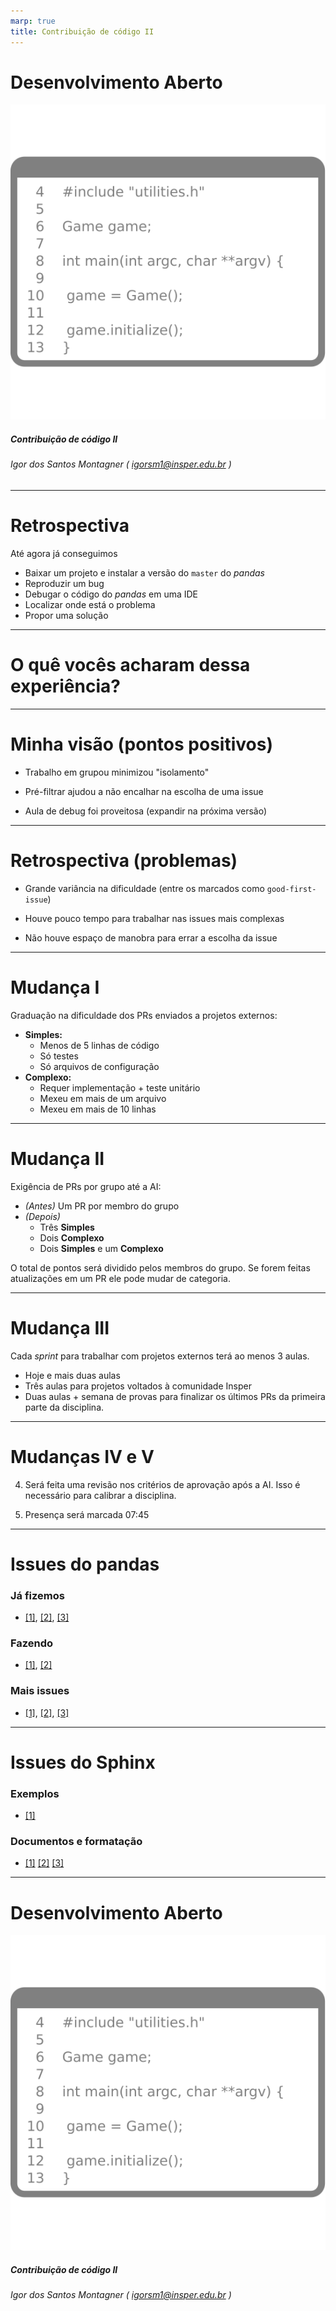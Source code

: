 ```yaml
---
marp: true
title: Contribuição de código II
---
```


Desenvolvimento Aberto
===

![width:300px](capa.svg)

##### Contribuição de código II


###### Igor dos Santos Montagner ( [igorsm1@insper.edu.br](mailto:igorsm1@insper.edu.br) )

---

# Retrospectiva

Até agora já conseguimos

* Baixar um projeto e instalar a versão do `master` do *pandas*
* Reproduzir um bug
* Debugar o código do *pandas* em uma IDE
* Localizar onde está o problema
* Propor uma solução 

----

# O quê vocês acharam dessa experiência?

----
 
# Minha visão (pontos positivos)

* Trabalho em grupou minimizou "isolamento"

* Pré-filtrar ajudou a não encalhar na escolha de uma issue

* Aula de debug foi proveitosa (expandir na próxima versão)

----

# Retrospectiva (problemas)

* Grande variância na dificuldade (entre os marcados como `good-first-issue`)

* Houve pouco tempo para trabalhar nas issues mais complexas

* Não houve espaço de manobra para errar a escolha da issue

-----

# Mudança I

Graduação na dificuldade dos PRs enviados a projetos externos:

* **Simples:** 
	* Menos de 5 linhas de código 
	* Só testes
	* Só arquivos de configuração
* **Complexo:**
	* Requer implementação + teste unitário
	* Mexeu em mais de um arquivo
	* Mexeu em mais de 10 linhas

-----

# Mudança II

Exigência de PRs por grupo até a AI:

* *(Antes)* Um PR por membro do grupo
* *(Depois)* 
	* Três **Simples**
	* Dois **Complexo**
	* Dois **Simples** e um **Complexo**

O total de pontos será dividido pelos membros do grupo. Se forem feitas atualizações em um PR ele pode mudar de categoria. 

-----

# Mudança III

Cada *sprint* para trabalhar com projetos externos terá ao menos 3 aulas. 

* Hoje e mais duas aulas
* Três aulas para projetos voltados à comunidade Insper
* Duas aulas + semana de provas para finalizar os últimos PRs da primeira parte da disciplina. 

----

# Mudanças IV e V

4. Será feita uma revisão nos critérios de aprovação após a AI. Isso é necessário para calibrar a disciplina. 


5. Presença será marcada 07:45
----

# Issues do pandas

### Já fizemos

* [[1]](https://github.com/pandas-dev/pandas/issues/27563), [[2]](https://github.com/pandas-dev/pandas/issues/13257), [[3]](https://github.com/pandas-dev/pandas/issues/13628)

### Fazendo

* [[1]](https://github.com/pandas-dev/pandas/issues/25955), [[2]](https://github.com/pandas-dev/pandas/issues/14119)

### Mais issues

* [[1]](https://github.com/pandas-dev/pandas/issues/18006), [[2]](https://github.com/pandas-dev/pandas/issues/13828), [[3]](https://github.com/pandas-dev/pandas/issues/9690)

----

# Issues do Sphinx

### Exemplos

* [[1]](https://github.com/sphinx-doc/sphinx/issues/4731) 

### Documentos e formatação

* [[1]](https://github.com/sphinx-doc/sphinx/issues/6241) [[2]](https://github.com/sphinx-doc/sphinx/issues/6094) [[3]](https://github.com/sphinx-doc/sphinx/issues/4925)



---
Desenvolvimento Aberto
===

![width:300px](capa.svg)

##### Contribuição de código II


###### Igor dos Santos Montagner ( [igorsm1@insper.edu.br](mailto:igorsm1@insper.edu.br) )
